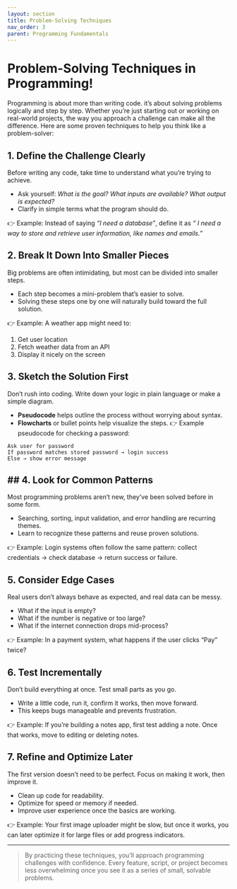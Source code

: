 ```yaml
---
layout: section
title: Problem-Solving Techniques
nav_order: 3
parent: Programming Fundamentals
---
```


# Problem-Solving Techniques in Programming!

Programming is about more than writing code. it’s about solving problems logically and step by step. Whether you’re just starting out or working on real-world projects, the way you approach a challenge can make all the difference. Here are some proven techniques to help you think like a problem-solver:


## 1. Define the Challenge Clearly

Before writing any code, take time to understand what you’re trying to achieve.
-   Ask yourself: _What is the goal? What inputs are available? What output is expected?_
-   Clarify in simple terms what the program should do.

👉 Example: Instead of saying _“I need a database”_, define it as _“ I need a way to store and retrieve user information, like names and emails.”_

## 2. Break It Down Into Smaller Pieces

Big problems are often intimidating, but most can be divided into smaller steps.

-   Each step becomes a mini-problem that’s easier to solve.
-   Solving these steps one by one will naturally build toward the full solution.
    
👉 Example: A weather app might need to:
1.  Get user location
2.  Fetch weather data from an API
3.  Display it nicely on the screen

## 3. Sketch the Solution First

Don’t rush into coding. Write down your logic in plain language or make a simple diagram.
-   **Pseudocode** helps outline the process without worrying about syntax.
-   **Flowcharts** or bullet points help visualize the steps.
👉 Example pseudocode for checking a password:
```language
Ask user for password  
If password matches stored password → login success  
Else → show error message 
```

## ## 4. Look for Common Patterns

Most programming problems aren’t new, they’ve been solved before in some form.
-   Searching, sorting, input validation, and error handling are recurring themes.
-   Learn to recognize these patterns and reuse proven solutions.

👉 Example: Login systems often follow the same pattern: collect credentials → check database → return success or failure.

## 5. Consider Edge Cases

Real users don’t always behave as expected, and real data can be messy.
-   What if the input is empty?
-   What if the number is negative or too large?
-   What if the internet connection drops mid-process?

👉 Example: In a payment system, what happens if the user clicks “Pay” twice?


## 6. Test Incrementally

Don’t build everything at once. Test small parts as you go.
-   Write a little code, run it, confirm it works, then move forward.
-   This keeps bugs manageable and prevents frustration.

👉 Example: If you’re building a notes app, first test adding a note. Once that works, move to editing or deleting notes.

## 7. Refine and Optimize Later

The first version doesn’t need to be perfect. Focus on making it work, then improve it.
-   Clean up code for readability.
-   Optimize for speed or memory if needed.
-   Improve user experience once the basics are working.
  
👉 Example: Your first image uploader might be slow, but once it works, you can later optimize it for large files or add progress indicators.


---
> By practicing these techniques, you’ll approach programming challenges with confidence. Every feature, script, or project becomes less overwhelming once you see it as a series of small, solvable problems.

